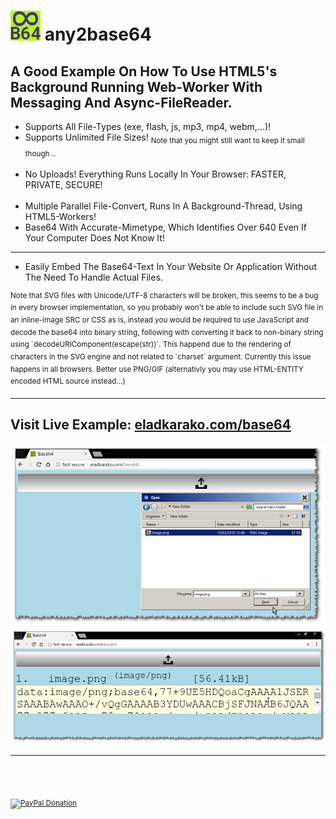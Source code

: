 <h1><img height="48" width="48" src="_res/favicon.png"> any2base64</h1>

<h2>A Good Example On How To Use HTML5's Background Running Web-Worker With Messaging And Async-FileReader.</h2>

<ul>
  <li>Supports All File-Types (exe, flash, js, mp3, mp4, webm,...)!</li>
  <li>Supports Unlimited File Sizes! <sub>Note that you might still want to keep it small though ..</sub></li>
  <li>No Uploads! Everything Runs Locally In Your Browser: FASTER, PRIVATE, SECURE!</li>
  <li>Multiple Parallel File-Convert, Runs In A Background-Thread, Using HTML5-Workers!</li>
  <li>Base64 With Accurate-Mimetype, Which Identifies Over 640 Even If Your Computer Does Not Know It!</li>
</ul>

<hr/>

<ul>
  <li>Easily Embed The Base64-Text In Your Website Or Application Without The Need To Handle Actual Files.</li>
</ul>

<sup>
Note that SVG files with Unicode/UTF-8 characters will be broken, this seems to be a bug in every browser implementation, so you probably won't be able to include such SVG file in an inline-image SRC or CSS as is, instead you would be required to use JavaScript and decode the base64 into binary string, following with converting it back to non-binary string using `decodeURIComponent(escape(str))`. This happend due to the rendering of characters in the SVG engine and not related to `charset` argument. Currently this issue happens in all browsers. Better use PNG/GIF (alternativly you may use HTML-ENTITY encoded HTML source instead...)
</sup>

<hr/>

<h2>Visit Live Example: <a href="http://eladkarako.com/base64/">eladkarako.com/base64</a></h2>

<img src="_res/screenshot_1.png" alt="" />

<img src="_res/screenshot_2.png" alt="" />

<hr/>
<br/>
<br/>


<sub><a target="_blank" href="https://paypal.me/e1adkarak0" rel="nofollow"><img src="https://www.paypalobjects.com/webstatic/mktg/Logo/pp-logo-100px.png" width="60" height="16" border="0" alt="PayPal Donation"></a></sub>
